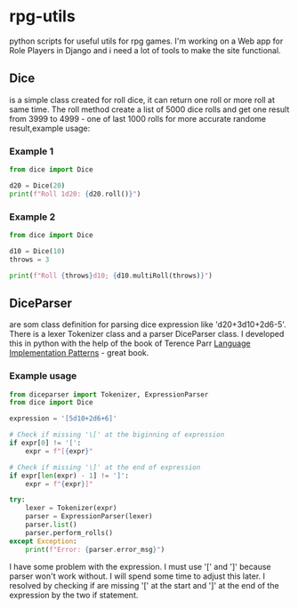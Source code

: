 # rpg-utils
python scripts for useful utils for rpg games.
I'm working on a Web app for Role Players in Django and i need a lot of tools to make the site functional.

## Dice 
is  a simple class created for roll dice, it can return one roll or more roll at same time. 
The roll method create a list of 5000 dice rolls and get one result from 3999 to 4999 - one of last 1000 rolls for more accurate randome result,example usage:

### Example 1
```python
from dice import Dice

d20 = Dice(20)
print(f"Roll 1d20: {d20.roll()}")
```
### Example 2
```python
from dice import Dice

d10 = Dice(10)
throws = 3

print(f"Roll {throws}d10; {d10.multiRoll(throws)}")
```
## DiceParser
are som class definition for parsing dice expression like 'd20+3d10+2d6-5'. There is a lexer Tokenizer class and a parser DiceParser class. I developed this in python with the help of the book of Terence Parr [Language Implementation Patterns](https://pragprog.com/titles/tpdsl/language-implementation-patterns/) - great book.   

### Example usage
```python
from diceparser import Tokenizer, ExpressionParser
from dice import Dice

expression = '[5d10+2d6+6]'

# Check if missing '\[' at the biginning of expression
if expr[0] != '[':
    expr = f"[{expr}"

# Check if missing '\]' at the end of expression
if expr[len(expr) - 1] != ']':
    expr = f"{expr}]"

try:
    lexer = Tokenizer(expr)
    parser = ExpressionParser(lexer)
    parser.list()
    parser.perform_rolls()
except Exception:
    print(f"Error: {parser.error_msg}")
```

I have some problem with the expression. I must use '\[' and '\]' because parser won't work without. I will spend some time to adjust this later.
I resolved by checking if are missing '\[' at the start and '\]' at the end of the expression by the two if statement.
